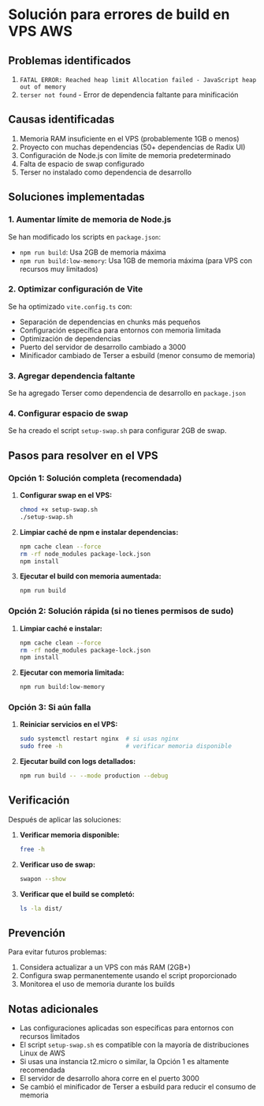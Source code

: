 # Solución para errores de build en VPS AWS

## Problemas identificados
1. `FATAL ERROR: Reached heap limit Allocation failed - JavaScript heap out of memory`
2. `terser not found` - Error de dependencia faltante para minificación

## Causas identificadas
1. Memoria RAM insuficiente en el VPS (probablemente 1GB o menos)
2. Proyecto con muchas dependencias (50+ dependencias de Radix UI)
3. Configuración de Node.js con límite de memoria predeterminado
4. Falta de espacio de swap configurado
5. Terser no instalado como dependencia de desarrollo

## Soluciones implementadas

### 1. Aumentar límite de memoria de Node.js
Se han modificado los scripts en `package.json`:
- `npm run build`: Usa 2GB de memoria máxima
- `npm run build:low-memory`: Usa 1GB de memoria máxima (para VPS con recursos muy limitados)

### 2. Optimizar configuración de Vite
Se ha optimizado `vite.config.ts` con:
- Separación de dependencias en chunks más pequeños
- Configuración específica para entornos con memoria limitada
- Optimización de dependencias
- Puerto del servidor de desarrollo cambiado a 3000
- Minificador cambiado de Terser a esbuild (menor consumo de memoria)

### 3. Agregar dependencia faltante
Se ha agregado Terser como dependencia de desarrollo en `package.json`

### 4. Configurar espacio de swap
Se ha creado el script `setup-swap.sh` para configurar 2GB de swap.

## Pasos para resolver en el VPS

### Opción 1: Solución completa (recomendada)

1. **Configurar swap en el VPS:**
   ```bash
   chmod +x setup-swap.sh
   ./setup-swap.sh
   ```

2. **Limpiar caché de npm e instalar dependencias:**
   ```bash
   npm cache clean --force
   rm -rf node_modules package-lock.json
   npm install
   ```

3. **Ejecutar el build con memoria aumentada:**
   ```bash
   npm run build
   ```

### Opción 2: Solución rápida (si no tienes permisos de sudo)

1. **Limpiar caché e instalar:**
   ```bash
   npm cache clean --force
   rm -rf node_modules package-lock.json
   npm install
   ```

2. **Ejecutar con memoria limitada:**
   ```bash
   npm run build:low-memory
   ```

### Opción 3: Si aún falla

1. **Reiniciar servicios en el VPS:**
   ```bash
   sudo systemctl restart nginx  # si usas nginx
   sudo free -h                  # verificar memoria disponible
   ```

2. **Ejecutar build con logs detallados:**
   ```bash
   npm run build -- --mode production --debug
   ```

## Verificación

Después de aplicar las soluciones:

1. **Verificar memoria disponible:**
   ```bash
   free -h
   ```

2. **Verificar uso de swap:**
   ```bash
   swapon --show
   ```

3. **Verificar que el build se completó:**
   ```bash
   ls -la dist/
   ```

## Prevención

Para evitar futuros problemas:
1. Considera actualizar a un VPS con más RAM (2GB+)
2. Configura swap permanentemente usando el script proporcionado
3. Monitorea el uso de memoria durante los builds

## Notas adicionales

- Las configuraciones aplicadas son específicas para entornos con recursos limitados
- El script `setup-swap.sh` es compatible con la mayoría de distribuciones Linux de AWS
- Si usas una instancia t2.micro o similar, la Opción 1 es altamente recomendada
- El servidor de desarrollo ahora corre en el puerto 3000
- Se cambió el minificador de Terser a esbuild para reducir el consumo de memoria